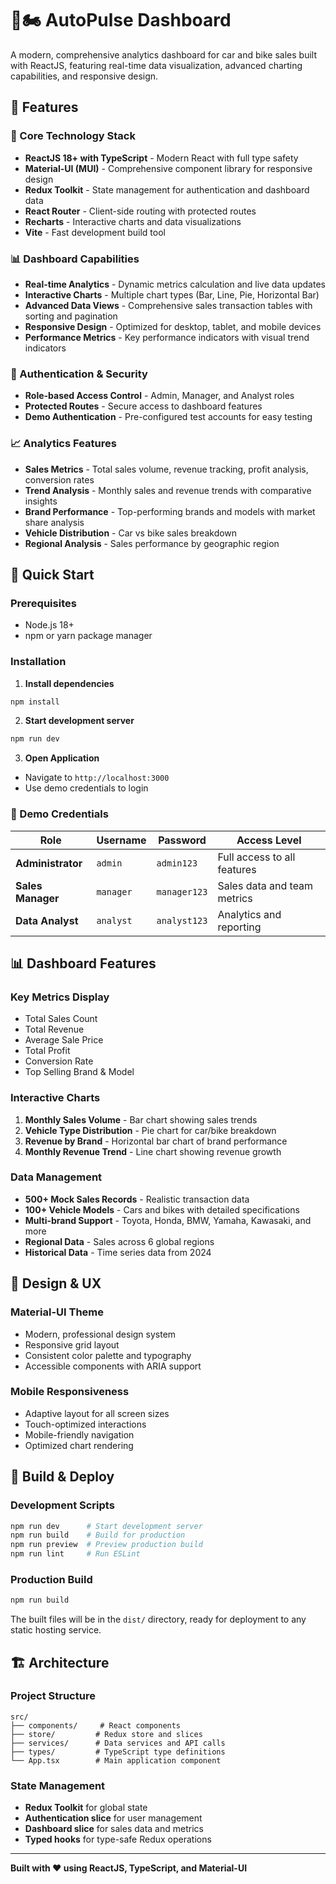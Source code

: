 # 🚗🏍️ AutoPulse Dashboard

A modern, comprehensive analytics dashboard for car and bike sales built with ReactJS, featuring real-time data visualization, advanced charting capabilities, and responsive design.

## 🌟 Features

### 🔧 Core Technology Stack
- **ReactJS 18+ with TypeScript** - Modern React with full type safety
- **Material-UI (MUI)** - Comprehensive component library for responsive design
- **Redux Toolkit** - State management for authentication and dashboard data
- **React Router** - Client-side routing with protected routes
- **Recharts** - Interactive charts and data visualizations
- **Vite** - Fast development build tool

### 📊 Dashboard Capabilities
- **Real-time Analytics** - Dynamic metrics calculation and live data updates
- **Interactive Charts** - Multiple chart types (Bar, Line, Pie, Horizontal Bar)
- **Advanced Data Views** - Comprehensive sales transaction tables with sorting and pagination
- **Responsive Design** - Optimized for desktop, tablet, and mobile devices
- **Performance Metrics** - Key performance indicators with visual trend indicators

### 🔐 Authentication & Security
- **Role-based Access Control** - Admin, Manager, and Analyst roles
- **Protected Routes** - Secure access to dashboard features
- **Demo Authentication** - Pre-configured test accounts for easy testing

### 📈 Analytics Features
- **Sales Metrics** - Total sales volume, revenue tracking, profit analysis, conversion rates
- **Trend Analysis** - Monthly sales and revenue trends with comparative insights
- **Brand Performance** - Top-performing brands and models with market share analysis
- **Vehicle Distribution** - Car vs bike sales breakdown
- **Regional Analysis** - Sales performance by geographic region

## 🚀 Quick Start

### Prerequisites
- Node.js 18+ 
- npm or yarn package manager

### Installation

1. **Install dependencies**
```bash
npm install
```

2. **Start development server**
```bash
npm run dev
```

3. **Open Application**
- Navigate to `http://localhost:3000`
- Use demo credentials to login

### 🔑 Demo Credentials

| Role | Username | Password | Access Level |
|------|----------|----------|--------------|
| **Administrator** | `admin` | `admin123` | Full access to all features |
| **Sales Manager** | `manager` | `manager123` | Sales data and team metrics |
| **Data Analyst** | `analyst` | `analyst123` | Analytics and reporting |

## 📊 Dashboard Features

### Key Metrics Display
- Total Sales Count
- Total Revenue  
- Average Sale Price
- Total Profit
- Conversion Rate
- Top Selling Brand & Model

### Interactive Charts
1. **Monthly Sales Volume** - Bar chart showing sales trends
2. **Vehicle Type Distribution** - Pie chart for car/bike breakdown  
3. **Revenue by Brand** - Horizontal bar chart of brand performance
4. **Monthly Revenue Trend** - Line chart showing revenue growth

### Data Management
- **500+ Mock Sales Records** - Realistic transaction data
- **100+ Vehicle Models** - Cars and bikes with detailed specifications
- **Multi-brand Support** - Toyota, Honda, BMW, Yamaha, Kawasaki, and more
- **Regional Data** - Sales across 6 global regions
- **Historical Data** - Time series data from 2024

## 🎨 Design & UX

### Material-UI Theme
- Modern, professional design system
- Responsive grid layout
- Consistent color palette and typography
- Accessible components with ARIA support

### Mobile Responsiveness
- Adaptive layout for all screen sizes
- Touch-optimized interactions
- Mobile-friendly navigation
- Optimized chart rendering

## 🚢 Build & Deploy

### Development Scripts
```bash
npm run dev      # Start development server
npm run build    # Build for production  
npm run preview  # Preview production build
npm run lint     # Run ESLint
```

### Production Build
```bash
npm run build
```

The built files will be in the `dist/` directory, ready for deployment to any static hosting service.

## 🏗️ Architecture

### Project Structure
```
src/
├── components/     # React components
├── store/         # Redux store and slices
├── services/      # Data services and API calls
├── types/         # TypeScript type definitions
└── App.tsx        # Main application component
```

### State Management
- **Redux Toolkit** for global state
- **Authentication slice** for user management
- **Dashboard slice** for sales data and metrics
- **Typed hooks** for type-safe Redux operations

---

**Built with ❤️ using ReactJS, TypeScript, and Material-UI**
